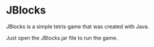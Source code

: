 # JBlocks

JBlocks is a simple tetris game that was created with Java. 

Just open the JBlocks.jar file to run the game.